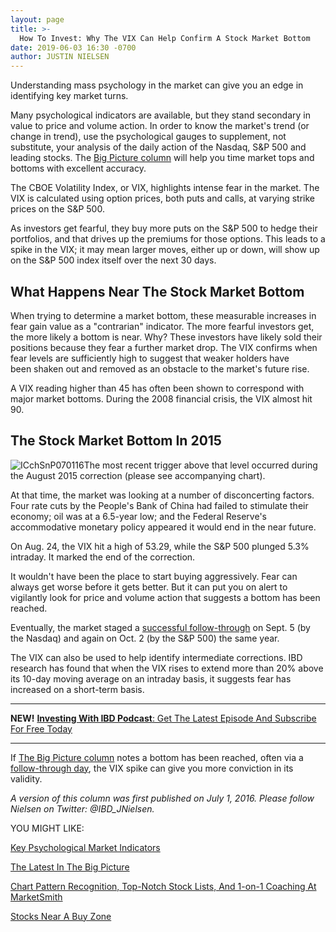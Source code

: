 ```yaml
---
layout: page
title: >-
  How To Invest: Why The VIX Can Help Confirm A Stock Market Bottom
date: 2019-06-03 16:30 -0700
author: JUSTIN NIELSEN
---
```





Understanding mass psychology in the market can give you an edge in identifying key market turns.




Many psychological indicators are available, but they stand secondary in value to price and volume action. In order to know the market's trend (or change in trend), use the psychological gauges to supplement, not substitute, your analysis of the daily action of the Nasdaq, S&P 500 and leading stocks. The [Big Picture column](https://www.investors.com/category/market-trend/the-big-picture/) will help you time market tops and bottoms with excellent accuracy.


The CBOE Volatility Index, or VIX, highlights intense fear in the market. The VIX is calculated using option prices, both puts and calls, at varying strike prices on the S&P 500.


As investors get fearful, they buy more puts on the S&P 500 to hedge their portfolios, and that drives up the premiums for those options. This leads to a spike in the VIX; it may mean larger moves, either up or down, will show up on the S&P 500 index itself over the next 30 days.


What Happens Near The Stock Market Bottom
-----------------------------------------


When trying to determine a market bottom, these measurable increases in fear gain value as a "contrarian" indicator. The more fearful investors get, the more likely a bottom is near. Why? These investors have likely sold their positions because they fear a further market drop. The VIX confirms when fear levels are sufficiently high to suggest that weaker holders have been shaken out and removed as an obstacle to the market's future rise.


A VIX reading higher than 45 has often been shown to correspond with major market bottoms. During the 2008 financial crisis, the VIX almost hit 90.


The Stock Market Bottom In 2015
-------------------------------


![ICchSnP070116](https://www.investors.com/wp-content/uploads/2016/07/ICchSnP070116.jpg)The most recent trigger above that level occurred during the August 2015 correction (please see accompanying chart).


At that time, the market was looking at a number of disconcerting factors. Four rate cuts by the People's Bank of China had failed to stimulate their economy; oil was at a 6.5-year low; and the Federal Reserve's accommodative monetary policy appeared it would end in the near future.


On Aug. 24, the VIX hit a high of 53.29, while the S&P 500 plunged 5.3% intraday. It marked the end of the correction.


It wouldn't have been the place to start buying aggressively. Fear can always get worse before it gets better. But it can put you on alert to vigilantly look for price and volume action that suggests a bottom has been reached.


Eventually, the market staged a [successful follow-through](https://www.investors.com/how-to-invest/investors-corner/how-to-find-next-stock-market-bottom/) on Sept. 5 (by the Nasdaq) and again on Oct. 2 (by the S&P 500) the same year.


The VIX can also be used to help identify intermediate corrections. IBD research has found that when the VIX rises to extend more than 20% above its 10-day moving average on an intraday basis, it suggests fear has increased on a short-term basis.




---


**NEW!** [**Investing With IBD Podcast**: Get The Latest Episode And Subscribe For Free Today](https://www.investors.com/how-to-invest/investing-podcast-how-to-make-more-money-stock-market-top-stocks-stock-charts/)




---


If [The Big Picture column](https://www.investors.com/category/market-trend/the-big-picture/) notes a bottom has been reached, often via a [follow-through day](https://www.investors.com/how-to-invest/investors-corner/mythbusting-timing-the-market-is-entirely-possible/), the VIX spike can give you more conviction in its validity.


*A version of this column was first published on July 1, 2016. Please follow Nielsen on Twitter: @IBD\_JNielsen.*


YOU MIGHT LIKE:


[Key Psychological Market Indicators](https://research.investors.com/psychological-market-indicators/)


[The Latest In The Big Picture](https://www.investors.com/category/market-trend/the-big-picture/)


[Chart Pattern Recognition, Top-Notch Stock Lists, And 1-on-1 Coaching At MarketSmith](https://shop.investors.com/offer/splashresponsive.aspx?id=ms-3weeks)


[Stocks Near A Buy Zone](https://www.investors.com/category/stock-lists/stocks-near-a-buy-zone/)




